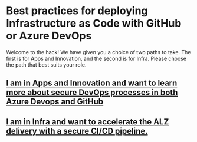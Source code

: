 # Best practices for deploying Infrastructure as Code with GitHub or Azure DevOps

Welcome to the hack! We have given you a choice of two paths to take. The first is for Apps and Innovation, and the second is for Infra. Please choose the path that best suits your role.

## [I am in Apps and Innovation and want to learn more about secure DevOps processes in both Azure Devops and GitHub](apps/introduction.md)

## [I am in Infra and want to accelerate the ALZ delivery with a secure CI/CD pipeline.](infra/introduction.md)
